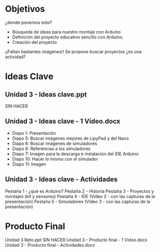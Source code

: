 # Objetivos

¿donde ponemos esto?

- Búsqueda de ideas para nuestro montaje con Arduino
-	Definición del proyecto educativo sencillo con Arduino.
-	Creación del proyecto

¡¡Faltan bastantes imágenes!!
Se propone buscar proyectos ¿es una actividad?

# Ideas Clave

## Unidad 3 - Ideas clave.ppt
SIN HACER

## Unidad 3 - Ideas clave - 1 Vídeo.docx
* Diapo 1: Presentación
* Diapo 5: Buscar imágenes mejores de LipyPad y del Nano
* Diapo 6: Buscar imágenes de simuladores
* Diapo 6: Referencias a los simuladores
* Diapo 7: Imagen para la descarga e instalación del IDE Arduino
* Diapo 10: Hacer lo mismo con el simulador
* Diapo 11: Imagen

## Unidad 3 - Ideas clave - Actividades

Pestaña 1 - ¿qué es Arduino?
Pestaña 2 - Historia
Pestaña 3 - Proyectos y montajes (kit y sensores)
Pestaña 4 - IDE (Vídeo 2 - con las capturas de la presentación)
Pestaña 5 - Simuladores (Vídeo 3 - con las capturas de la presentación)



# Producto Final
Unidad 3 Reto.ppt SIN HACER
Unidad 3 - Producto final - 1 Vídeo.docx
Unidad 3 - Producto final - Actividades.docx
